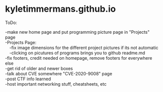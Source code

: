 # kyletimmermans.github.io

ToDo:

<div>-make new home page and put programming picture page in "Projects" page</div>
<div>-Projects Page:</div>
<div>&ensp;&ensp;-fix image dimensions for the different project pictures if its not automatic</div>
<div>&ensp;&ensp;-clicking on picutures of programs brings you to github readme.md</div>
<div>-fix footers, credit needed on homepage, remove footers for everywhere else</div>
<div>-get rid of older and newer boxes</div>
<div>-talk about CVE somewhere "CVE-2020-9008" page</div>
<div>-post CTF info learned</div>
<div>-host important networking stuff, cheatsheets, etc</div>

